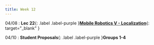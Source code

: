 ```yaml
---
title: Week 12
---
```

04/08
: **Lec 22**{: .label .label-purple }[**Mobile Robotics V - Localization**](/CSCI5551-Spr24/assets/slides/lec22_mobile_robotics_7_SLAM.pdf){: target="_blank" }

04/10
: **Student Proposals**{: .label .label-purple }**Groups 1-4**
